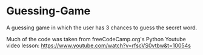 # Guessing-Game
A guessing game in which the user has 3 chances to guess the secret word.

Much of the code was taken from freeCodeCamp.org's Python Youtube video lesson: https://www.youtube.com/watch?v=rfscVS0vtbw&t=10054s